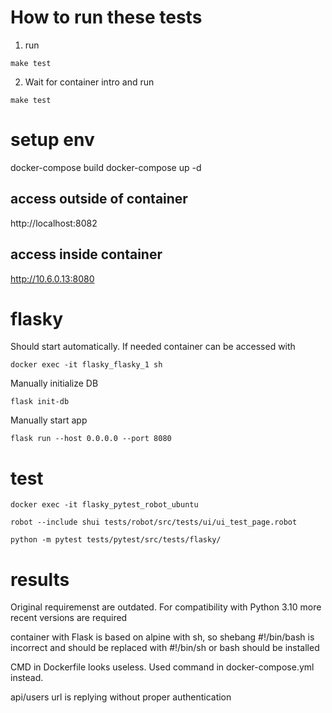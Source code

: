 # How to run these tests

1. run 

```
make test
```

2. Wait for container intro and run

```
make test
```


# setup env

docker-compose build
docker-compose up -d

## access outside of container

http://localhost:8082

## access inside container

http://10.6.0.13:8080


# flasky

Should start automatically. If needed container can be accessed with
```
docker exec -it flasky_flasky_1 sh
```

Manually initialize DB
```
flask init-db 
```

Manually start app
```
flask run --host 0.0.0.0 --port 8080
```

# test
```
docker exec -it flasky_pytest_robot_ubuntu

robot --include shui tests/robot/src/tests/ui/ui_test_page.robot

python -m pytest tests/pytest/src/tests/flasky/
```

# results 

Original requiremenst are outdated.
For compatibility with Python 3.10
more recent versions are required

container with Flask is based on alpine with sh, so
shebang #!/bin/bash is incorrect and should be replaced
with #!/bin/sh or bash should be installed

CMD in Dockerfile looks useless.
Used command in docker-compose.yml instead.

api/users url is replying without proper authentication

